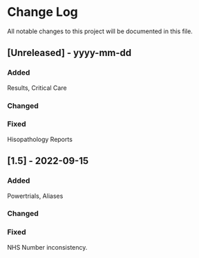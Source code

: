 # Change Log
All notable changes to this project will be documented in this file.
 
 
## [Unreleased] - yyyy-mm-dd
 

 
### Added
Results, Critical Care
 
### Changed
 
### Fixed

Hisopathology Reports

## [1.5] - 2022-09-15
 
### Added
 Powertrials, Aliases

### Changed
   
### Fixed

NHS Number inconsistency.